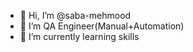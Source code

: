 - 👋 Hi, I’m @saba-mehmood
- 👀 I’m QA Engineer(Manual+Automation)
- 🌱 I’m currently learning skills



<!---
saba-mehmood/saba-mehmood is a ✨ special ✨ repository because its `README.md` (this file) appears on your GitHub profile.
You can click the Preview link to take a look at your changes.
--->
